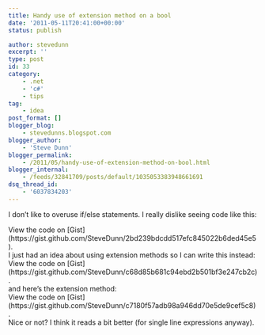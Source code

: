 ```yaml
---
title: Handy use of extension method on a bool
date: '2011-05-11T20:41:00+00:00'
status: publish

author: stevedunn
excerpt: ''
type: post
id: 33
category:
    - .net
    - 'c#'
    - tips
tag:
    - idea
post_format: []
blogger_blog:
    - stevedunns.blogspot.com
blogger_author:
    - 'Steve Dunn'
blogger_permalink:
    - /2011/05/handy-use-of-extension-method-on-bool.html
blogger_internal:
    - /feeds/32841709/posts/default/1035053383948661691
dsq_thread_id:
    - '6037834203'
---
```

I don’t like to overuse if/else statements. I really dislike seeing code like this:

<div class="oembed-gist"><script src="https://gist.github.com/SteveDunn/2bd239bdcdd517efc845022b6ded45e5.js"></script><noscript>View the code on [Gist](https://gist.github.com/SteveDunn/2bd239bdcdd517efc845022b6ded45e5).</noscript></div>I just had an idea about using extension methods so I can write this instead:

<div class="oembed-gist"><script src="https://gist.github.com/SteveDunn/c68d85b681c94ebd2b501bf3e247cb2c.js"></script><noscript>View the code on [Gist](https://gist.github.com/SteveDunn/c68d85b681c94ebd2b501bf3e247cb2c).</noscript></div>and here’s the extension method:

<div class="oembed-gist"><script src="https://gist.github.com/SteveDunn/c7180f57adb98a946dd70e5de9cef5c8.js"></script><noscript>View the code on [Gist](https://gist.github.com/SteveDunn/c7180f57adb98a946dd70e5de9cef5c8).</noscript></div>Nice or not? I think it reads a bit better (for single line expressions anyway).